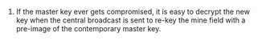 1) If the master key ever gets compromised, it is easy to decrypt the new key when the central broadcast is sent to re-key the mine field with a pre-image of the contemporary master key.
